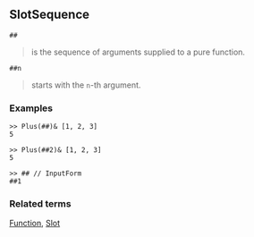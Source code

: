 ## SlotSequence

```
##
```

> is the sequence of arguments supplied to a pure function.

```
##n
```

> starts with the `n`-th argument. 
 
 
### Examples

``` 
>> Plus(##)& [1, 2, 3]
5

>> Plus(##2)& [1, 2, 3]
5

>> ## // InputForm
##1
```

### Related terms 
[Function](Function.md), [Slot](Slot.md)
